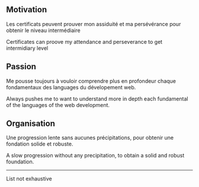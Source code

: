 ## Motivation

Les certificats peuvent prouver mon assiduité et ma persévérance pour obtenir le niveau intermédiaire

Certificates can proove my attendance and perseverance to get intermidiary level

## Passion

Me pousse toujours à vouloir comprendre plus en profondeur chaque fondamentaux des languages du dévelopement web.

Always pushes me to want to understand more in depth each fundamental of the languages of the web development.

## Organisation

Une progression lente sans aucunes précipitations, pour obtenir une fondation solide et robuste.

A slow progression without any precipitation, to obtain a solid and robust foundation.

_____
List not exhaustive 

